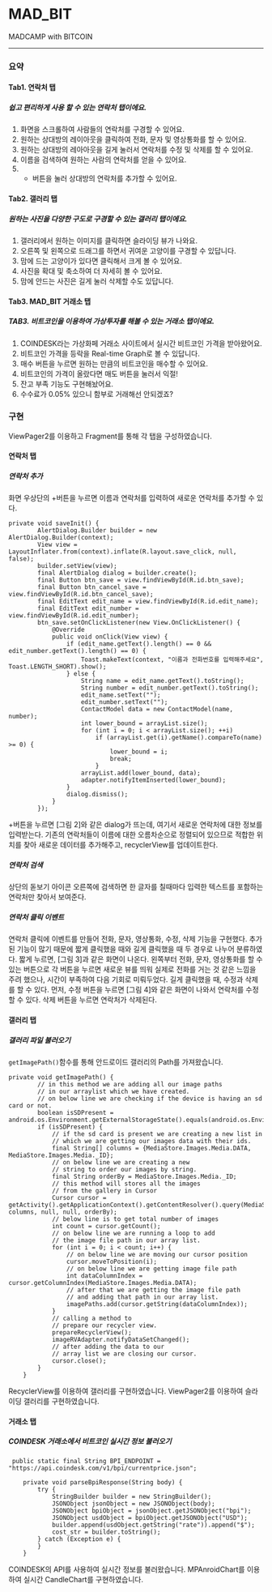 # MAD_BIT
MADCAMP with BITCOIN
___
### 요약
#### Tab1. 연락처 탭
##### 쉽고 편리하게 사용 할 수 있는 연락처 탭이에요.
1. 화면을 스크롤하여 사람들의 연락처를 구경할 수 있어요.
2. 원하는 상대방의 레이아웃을 클릭하여 전화, 문자 및 영상통화를 할 수 있어요.
3. 원하는 상대방의 레아아웃을 길게 눌러서 연락처를 수정 및 삭제를 할 수 있어요.
4. 이름을 검색하여 원하는 사람의 연락처를 얻을 수 있어요.
5. + 버튼을 눌러 상대방의 연락처를 추가할 수 있어요.
#### Tab2. 갤러리 탭
##### 원하는 사진을 다양한 구도로 구경할 수 있는 갤러리 탭이에요.
1. 갤러리에서 원하는 이미지를 클릭하면 슬라이딩 뷰가 나와요.
2. 오른쪽 및 왼쪽으로 드래그를 하면서 귀여운 고양이를 구경할 수 있답니다.
3. 맘에 드는 고양이가 있다면 클릭해서 크게 볼 수 있어요.
4. 사진을 확대 및 축소하여 더 자세히 볼 수 있어요.
5. 맘에 안드는 사진은 길게 눌러 삭제할 수도 있답니다.
#### Tab3. MAD_BIT 거래소 탭
##### TAB3. 비트코인을 이용하여 가상투자를 해볼 수 있는 거래소 탭이에요.
1. COINDESK라는 가상화페 거래소 사이트에서 실시간 비트코인 가격을 받아왔어요.
2. 비트코인 가격을 등락을 Real-time Graph로 볼 수 있답니다.
3. 매수 버튼을 누르면 원하는 만큼의 비트코인을 매수할 수 있어요.
4. 비트코인의 가격이 올랐다면 매도 버튼을 눌러서 익절!
5. 잔고 부족 기능도 구현해놨어요.
6. 수수료가 0.05% 있으니 함부로 거래해선 안되겠죠?
### 구현
ViewPager2를 이용하고 Fragment를 통해 각 탭을 구성하였습니다.
#### 연락처 탭
##### 연락처 추가
화면 우상단의 +버튼을 누르면 이름과 연락처를 입력하여 새로운 연락처를 추가할 수 있다.
```
private void saveInit() {
        AlertDialog.Builder builder = new AlertDialog.Builder(context);
        View view = LayoutInflater.from(context).inflate(R.layout.save_click, null, false);
        builder.setView(view);
        final AlertDialog dialog = builder.create();
        final Button btn_save = view.findViewById(R.id.btn_save);
        final Button btn_cancel_save = view.findViewById(R.id.btn_cancel_save);
        final EditText edit_name = view.findViewById(R.id.edit_name);
        final EditText edit_number = view.findViewById(R.id.edit_number);
        btn_save.setOnClickListener(new View.OnClickListener() {
            @Override
            public void onClick(View view) {
                if (edit_name.getText().length() == 0 && edit_number.getText().length() == 0) {
                    Toast.makeText(context, "이름과 전화번호를 입력해주세요", Toast.LENGTH_SHORT).show();
                } else {
                    String name = edit_name.getText().toString();
                    String number = edit_number.getText().toString();
                    edit_name.setText("");
                    edit_number.setText("");
                    ContactModel data = new ContactModel(name, number);
                    int lower_bound = arrayList.size();
                    for (int i = 0; i < arrayList.size(); ++i)
                        if (arrayList.get(i).getName().compareTo(name) >= 0) {
                            lower_bound = i;
                            break;
                        }
                    arrayList.add(lower_bound, data);
                    adapter.notifyItemInserted(lower_bound);
                }
                dialog.dismiss();
            }
        });
```
+버튼을 누르면 [그림 2]와 같은 dialog가 뜨는데, 여기서 새로운 연락처에 대한 정보를 입력받는다.
기존의 연락처들이 이름에 대한 오름차순으로 정렬되어 있으므로 적합한 위치를 찾아 새로운 데이터를 추가해주고, recyclerView를 업데이트한다.
##### 연락처 검색
상단의 돋보기 아이콘 오른쪽에 검색하면 한 글자를 칠때마다 입력한 텍스트를 포함하는 연락처만 찾아서 보여준다.
##### 연락처 클릭 이벤트
연락처 클릭에 이벤트를 만들어 전화, 문자, 영상통화, 수정, 삭제 기능을 구현했다.
추가된 기능이 많기 때문에 짧게 클릭했을 때와 길게 클릭했을 때 두 경우로 나누어 분류하였다.
짧게 누르면, [그림 3]과 같은 화면이 나온다. 왼쪽부터 전화, 문자, 영상통화를 할 수 있는 버튼으로 각 버튼을 누르면 새로운 뷰를 띄워 실제로 전화를 거는 것 같은 느낌을 주려 했으나, 시간이 부족하여 다음 기회로 미뤄두었다.
길게 클릭했을 때, 수정과 삭제를 할 수 있다. 먼저, 수정 버튼을 누르면 [그림 4]와 같은 화면이 나와서 연락처를 수정할 수 있다.
삭제 버튼을 누르면 연락처가 삭제된다.
#### 갤러리 탭
##### 갤러리 파일 불러오기
```getImagePath()```함수를 통해 안드로이드 갤러리의 Path를 가져왔습니다.
```
private void getImagePath() {
        // in this method we are adding all our image paths
        // in our arraylist which we have created.
        // on below line we are checking if the device is having an sd card or not.
        boolean isSDPresent = android.os.Environment.getExternalStorageState().equals(android.os.Environment.MEDIA_MOUNTED);
        if (isSDPresent) {
            // if the sd card is present we are creating a new list in
            // which we are getting our images data with their ids.
            final String[] columns = {MediaStore.Images.Media.DATA, MediaStore.Images.Media._ID};
            // on below line we are creating a new
            // string to order our images by string.
            final String orderBy = MediaStore.Images.Media._ID;
            // this method will stores all the images
            // from the gallery in Cursor
            Cursor cursor = getActivity().getApplicationContext().getContentResolver().query(MediaStore.Images.Media.EXTERNAL_CONTENT_URI, columns, null, null, orderBy);
            // below line is to get total number of images
            int count = cursor.getCount();
            // on below line we are running a loop to add
            // the image file path in our array list.
            for (int i = 0; i < count; i++) {
                // on below line we are moving our cursor position
                cursor.moveToPosition(i);
                // on below line we are getting image file path
                int dataColumnIndex = cursor.getColumnIndex(MediaStore.Images.Media.DATA);
                // after that we are getting the image file path
                // and adding that path in our array list.
                imagePaths.add(cursor.getString(dataColumnIndex));
            }
            // calling a method to
            // prepare our recycler view.
            prepareRecyclerView();
            imageRVAdapter.notifyDataSetChanged();
            // after adding the data to our
            // array list we are closing our cursor.
            cursor.close();
        }
    }
```
RecyclerView를 이용하여 갤러리를 구현하였습니다.
ViewPager2를 이용하여 슬라이딩 갤러리를 구현하였습니다.
#### 거래소 탭
##### COINDESK 거래소에서 비트코인 실시간 정보 불러오기
``` public static final String BPI_ENDPOINT = "https://api.coindesk.com/v1/bpi/currentprice.json";```
```
    private void parseBpiResponse(String body) {
        try {
            StringBuilder builder = new StringBuilder();
            JSONObject jsonObject = new JSONObject(body);
            JSONObject bpiObject = jsonObject.getJSONObject("bpi");
            JSONObject usdObject = bpiObject.getJSONObject("USD");
            builder.append(usdObject.getString("rate")).append("$");
            cost_str = builder.toString();
        } catch (Exception e) {
        }
    }
```
COINDESK의 API를 사용하여 실시간 정보를 불러왔습니다.
MPAnroidChart를 이용하여 실시간 CandleChart를 구현하였습니다.
